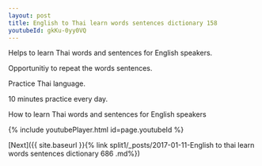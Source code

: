```yaml
---
layout: post
title: English to Thai learn words sentences dictionary 158 
youtubeId: gkKu-0yy0VQ
---
```

 
 
Helps to learn Thai words and sentences for English speakers.

Opportunitiy to repeat the words sentences. 

Practice Thai language. 
 
10 minutes practice every day. 
 
How to learn Thai words and sentences for English speakers 
 
{% include youtubePlayer.html id=page.youtubeId %}
 
 
[Next]({{ site.baseurl }}{% link  split1/_posts/2017-01-11-English to thai learn words sentences dictionary 686 .md%})
 
